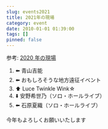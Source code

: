 ```yaml
---
slug: events2021
title: 2021年の現場
category: event
date: 2010-01-01 01:39:00
tags: []
pinned: false
---
```


参考: [2020 年の現場](./events2020/)

1. ⬅️ 青山吉能
2. ⬅️ おもしろそうな地方遠征イベント
3. ⬆️ Luce Twinkle Wink☆
4. ⬇️ 安野希世乃（ソロ・ホールライブ）
5. ⬅️ 石原夏織（ソロ・ホールライブ）

今年もよろしくお願いいたします
